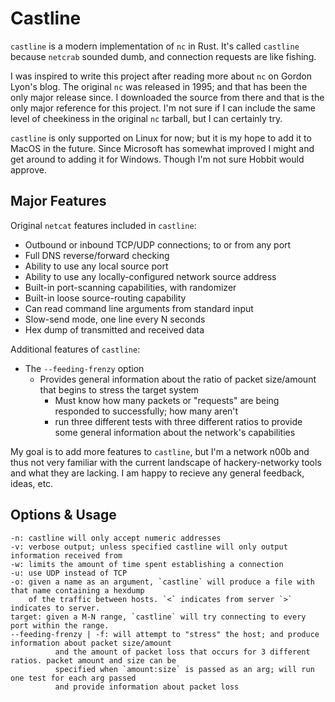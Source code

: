 Castline
=======

`castline` is a modern implementation of `nc` in Rust. It's 
called `castline` because `netcrab` sounded dumb, and connection 
requests are like fishing.

I was inspired to write this project after reading more about `nc` 
on Gordon Lyon's blog.  The original `nc` was released in 1995; 
and that has been the only major release since. I downloaded the source 
from there and that is the only major reference for this project. 
I'm not sure if I can include the same level of cheekiness
in the original `nc` tarball, but I can certainly try.

`castline` is only supported on Linux for now; but it is my hope
to add it to MacOS in the future. Since Microsoft has somewhat
improved I might and get around to adding it for Windows. Though I'm not 
sure Hobbit would approve.

## Major Features

Original `netcat` features included in `castline`:

- Outbound or inbound TCP/UDP connections; to or from any port
- Full DNS reverse/forward checking
- Ability to use any local source port
- Ability to use any locally-configured network source address
- Built-in port-scanning capabilities, with randomizer
- Built-in loose source-routing capability
- Can read command line arguments from standard input
- Slow-send mode, one line every N seconds
- Hex dump of transmitted and received data

Additional features of `castline`:

- The `--feeding-frenzy` option
  - Provides general information about the ratio of packet size/amount
    that begins to stress the target system
      - Must know how many packets or "requests" are being 
        responded to successfully; how many aren't
      - run three different tests with three different ratios
        to provide some general information about
        the network's capabilities


My goal is to add more features to `castline`, but I'm a network n00b 
and thus not very familiar with the current landscape of hackery-networky
tools and what they are lacking. I am happy to recieve any 
general feedback, ideas, etc.

## Options & Usage

```
-n: castline will only accept numeric addresses
-v: verbose output; unless specified castline will only output information received from 
-w: limits the amount of time spent establishing a connection
-u: use UDP instead of TCP
-o: given a name as an argument, `castline` will produce a file with that name containing a hexdump 
    of the traffic between hosts. `<` indicates from server `>` indicates to server.
target: given a M-N range, `castline` will try connecting to every port within the range.
--feeding-frenzy | -f: will attempt to "stress" the host; and produce information about packet size/amount
          and the amount of packet loss that occurs for 3 different ratios. packet amount and size can be 
          specified when `amount:size` is passed as an arg; will run one test for each arg passed
          and provide information about packet loss
```
